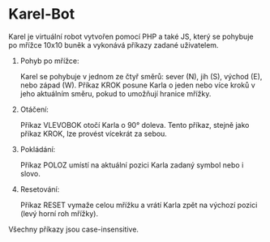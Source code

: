# Karel-Bot

Karel je virtuální robot vytvořen pomocí PHP a také JS, který se pohybuje po mřížce 10x10 buněk a vykonává příkazy zadané uživatelem.
<br>

1. Pohyb po mřížce:

   Karel se pohybuje v jednom ze čtyř směrů: sever (N), jih (S), východ (E), nebo západ (W).
   Příkaz KROK posune Karla o jeden nebo více kroků v jeho aktuálním směru, pokud to umožňují hranice mřížky.


3. Otáčení:

   Příkaz VLEVOBOK otočí Karla o 90° doleva. Tento příkaz, stejně jako příkaz KROK, lze provést vícekrát za sebou.
   

5. Pokládání:

   Příkaz POLOZ umístí na aktuální pozici Karla zadaný symbol nebo i slovo.


7. Resetování:
   
   Příkaz RESET vymaže celou mřížku a vrátí Karla zpět na výchozí pozici (levý horní roh mřížky).


Všechny příkazy jsou case-insensitive.

    
